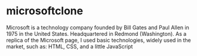 # microsoftclone


Microsoft is a technology company founded by Bill Gates and Paul Allen in 1975 in the United States. Headquartered in Redmond (Washington). As a replica of the Microsoft page, I used basic technologies, widely used in the market, such as: HTML, CSS, and a little JavaScript

